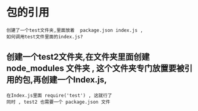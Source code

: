 # 包的引用
	创建了一个test文件夹,里面放着  package.json index.js ,
	如何调用test文件里面的index.js?
## 创建一个test2文件夹,在文件夹里面创建   node_modules 文件夹 , 这个文件夹专门放置要被引用的包,再创建一个Index.js,
	在Index.js里面 require('test') , 这就行了
	同时 , test2 也需要一个 package.json 文件